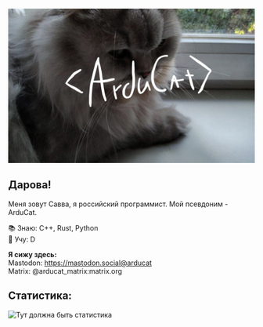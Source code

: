 ![<Arducat>](arducat.png)

## Дарова!

Меня зовут Савва, я российский программист. Мой псевдоним - ArduCat.  

📚 Знаю: C++, Rust, Python  
📖 Учу: D  

**Я сижу здесь:**  
Mastodon: https://mastodon.social@arducat  
Matrix: @arducat_matrix:matrix.org  
 
## Статистика:

![Тут должна быть статистика](https://github-readme-stats.vercel.app/api/top-langs/?username=arducat&theme=radical&layout=compact)
